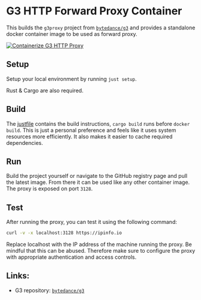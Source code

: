 # G3 HTTP Forward Proxy Container

This builds the `g3proxy` project from [`bytedance/g3`](https://github.com/bytedance/g3) and provides a standalone docker container image to be used as forward proxy.

[![Containerize G3 HTTP Proxy](https://github.com/frytg/pkgy/actions/workflows/build-g3-http-proxy.yml/badge.svg?branch=main)](https://github.com/frytg/pkgy/actions/workflows/build-g3-http-proxy.yml)

## Setup

Setup your local environment by running `just setup`.

Rust & Cargo are also required.

## Build

The [justfile](justfile) contains the build instructions, `cargo build` runs before `docker build`. This is just a personal preference and feels like it uses system resources more efficiently. It also makes it easier to cache required dependencies.

## Run

Build the project yourself or navigate to the GitHub registry page and pull the latest image. From there it can be used like any other container image. The proxy is exposed on port `3128`.

## Test

After running the proxy, you can test it using the following command:

```bash
curl -v -x localhost:3128 https://ipinfo.io
```

Replace localhost with the IP address of the machine running the proxy.
Be mindful that this can be abused. Therefore make sure to configure the proxy with appropriate authentication and access controls.

## Links:

- G3 repository: [`bytedance/g3`](https://github.com/bytedance/g3)

